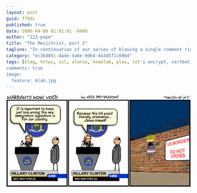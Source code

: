```yaml
---
layout: post
guid: f79dc
published: true
date: 2006-04-09 01:01:01 -0400
author: "123-pope"
title: "The Mexichrist, part 2"
tagline: "In continuation of our series of blowing a single comment ridiculously out of proportion while also being horribly racially insensitive, we take a look at one interpretation of the Bible. Um, sort of. "
category: "ec3bd05c-4ade-4a6e-9d64-4a3d5f1c69bd"
tags: [blag, https, ssl, alonso, homelab, plex, let's encrypt, certbot]
comments: true
image:
  feature: blah.jpg
---
```


![](/assets/img/lol/comic13.jpg "This explains why the Mexican guy at the supermarket was named Jesus!")